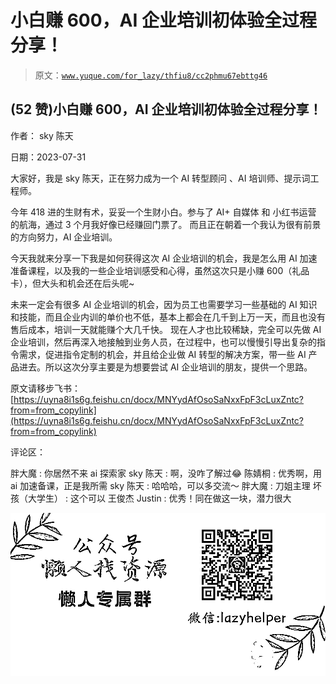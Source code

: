 # 小白赚 600，AI 企业培训初体验全过程分享！

> 原文：[`www.yuque.com/for_lazy/thfiu8/cc2phmu67ebttg46`](https://www.yuque.com/for_lazy/thfiu8/cc2phmu67ebttg46)



## (52 赞)小白赚 600，AI 企业培训初体验全过程分享！ 

作者： sky 陈天 

日期：2023-07-31 

大家好，我是 sky 陈天，正在努力成为一个 AI 转型顾问 、AI 培训师、提示词工程师。 

今年 418 进的生财有术，妥妥一个生财小白。参与了 AI+ 自媒体 和 小红书运营 的航海，通过 3 个月我好像已经赚回门票了。 而且正在朝着一个我认为很有前景的方向努力，AI 企业培训。 

今天我就来分享一下我是如何获得这次 AI 企业培训的机会，我是怎么用 AI 加速准备课程，以及我的一些企业培训感受和心得，虽然这次只是小赚 600（礼品卡），但大头和机会还在后头呢~ 

未来一定会有很多 AI 企业培训的机会，因为员工也需要学习一些基础的 AI 知识和技能，而且企业内训的单价也不低，基本上都会在几千到上万一天，而且也没有售后成本，培训一天就能赚个大几千快。 现在人才也比较稀缺，完全可以先做 AI 企业培训，然后再深入地接触到业务人员，在过程中，也可以慢慢引导出复杂的指令需求，促进指令定制的机会，并且给企业做 AI 转型的解决方案，带一些 AI 产品进去。所以这次分享主要是为想要尝试 AI 企业培训的朋友，提供一个思路。 

原文请移步飞书：[https://uyna8i1s6g.feishu.cn/docx/MNYydAfOsoSaNxxFpF3cLuxZntc?from=from_copylink](https://uyna8i1s6g.feishu.cn/docx/MNYydAfOsoSaNxxFpF3cLuxZntc?from=from_copylink) 

评论区： 

胖大魔 : 你居然不来 ai 探索家 sky 陈天 : 啊，没咋了解过😂 陈婧桐 : 优秀啊，用 ai 加速备课，正是我所需 sky 陈天 : 哈哈哈，可以多交流～ 胖大魔 : 刀姐主理 坏孩（大学生） : 这个可以 王俊杰 Justin : 优秀！同在做这一块，潜力很大 

![](img/894d30a529e7c37bcd3392323c99941c.png)  